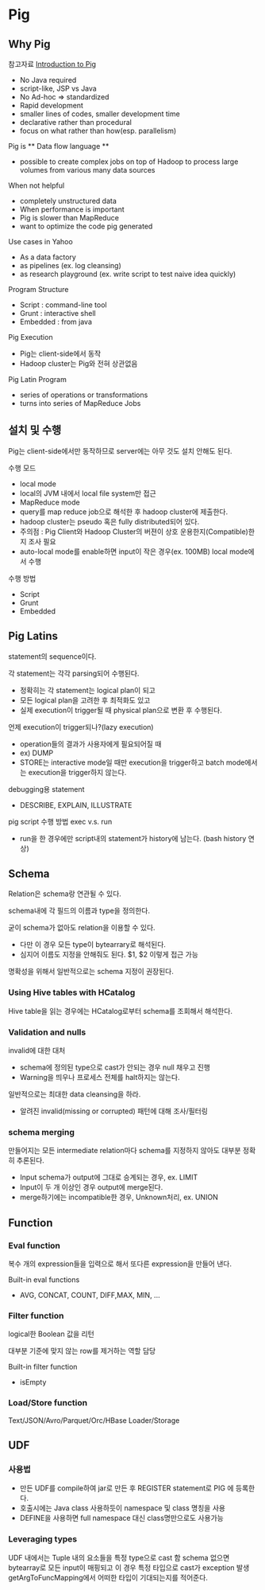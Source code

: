 # Pig

## Why Pig

참고자료
[Introduction to Pig](https://youtu.be/J0Nc8qJCO9s)


* No Java required
 * script-like, JSP vs Java
* No Ad-hoc => standardized
* Rapid development
 * smaller lines of codes, smaller development time
* declarative rather than procedural
* focus on what rather than how(esp. parallelism)

Pig is ** Data flow language **

* possible to create complex jobs on top of Hadoop to process large volumes from various many data sources

When not helpful

* completely unstructured data
* When performance is important
 * Pig is slower than MapReduce
* want to optimize the code pig generated

Use cases in Yahoo

* As a data factory
 * as pipelines (ex. log cleansing)
 * as research playground (ex. write script to test naive idea quickly)

Program Structure

* Script : command-line tool
* Grunt : interactive shell
* Embedded : from java

Pig Execution

* Pig는 client-side에서 동작
* Hadoop cluster는 Pig와 전혀 상관없음

Pig Latin Program

* series of operations or transformations
* turns into series of MapReduce Jobs

## 설치 및 수행

Pig는 client-side에서만 동작하므로 server에는 아무 것도 설치 안해도 된다.

수행 모드
* local mode
 * local의 JVM 내에서 local file system만 접근
* MapReduce mode
 * query를 map reduce job으로 해석한 후 hadoop cluster에 제출한다.
 * hadoop cluster는 pseudo 혹은 fully distributed되어 있다.
 * 주의점 : Pig Client와 Hadoop Cluster의 버젼이 상호 운용한지(Compatible)한지 조사 필요
 * auto-local mode를 enable하면 input이 작은 경우(ex. 100MB) local mode에서 수행

수행 방법
* Script
* Grunt
* Embedded

## Pig Latins

statement의 sequence이다.

각 statement는 각각 parsing되어 수행된다.
* 정확히는 각 statement는 logical plan이 되고
* 모든 logical plan을 고려한 후 최적화도 있고
* 실제 execution이 trigger될 때 physical plan으로 변환 후 수행된다.

언제 execution이 trigger되나?(lazy execution)
* operation들의 결과가 사용자에게 필요되어질 때
 * ex) DUMP
 * STORE는 interactive mode일 때만 execution을 trigger하고 batch mode에서는 execution을 trigger하지 않는다.

debugging용 statement
* DESCRIBE, EXPLAIN, ILLUSTRATE

pig script 수행 방법 exec v.s. run
* run을 한 경우에만 script내의 statement가 history에 남는다. (bash history 연상)

## Schema

Relation은 schema랑 연관될 수 있다.

schema내에 각 필드의 이름과 type을 정의한다.

굳이 schema가 없아도 relation을 이용할 수 있다.

* 다만 이 경우 모든 type이 bytearrary로 해석된다.
* 심지어 이름도 지정을 안해줘도 된다. $1, $2 이렇게 접근 가능

명확성을 위해서 일반적으로는 schema 지정이 권장된다.


### Using Hive tables with HCatalog

Hive table을 읽는 경우에는 HCatalog로부터 schema를 조회해서 해석한다.

### Validation and nulls

invalid에 대한 대처

* schema에 정의된 type으로 cast가 안되는 경우 null 채우고 진행
* Warning을 띄우나 프로세스 전체를 halt하지는 않는다.

일반적으로는 최대한 data cleansing을 하라.

* 알려진 invalid(missing or corrupted) 패턴에 대해 조사/필터링


### schema merging

만들어지는 모든 intermediate relation마다 schema를 지정하지 않아도 대부분 정확히 추론된다.

* Input schema가 output에 그대로 승계되는 경우, ex. LIMIT
* Input이 두 개 이상인 경우 output에 merge된다.
* merge하기에는 incompatible한 경우, Unknown처리, ex. UNION


## Function

### Eval function

복수 개의 expression들을 입력으로 해서 또다른 expression을 만들어 낸다.

Built-in eval functions

* AVG, CONCAT, COUNT, DIFF,MAX, MIN, ...

### Filter function

logical한 Boolean 값을 리턴

대부분 기준에 맞지 않는 row를 제거하는 역할 담당

Built-in filter function

* isEmpty

### Load/Store function

Text/JSON/Avro/Parquet/Orc/HBase Loader/Storage


## UDF

### 사용법

* 만든 UDF를 compile하여 jar로 만든 후 REGISTER statement로 PIG 에 등록한다.
* 호출시에는 Java class 사용하듯이 namespace 및 class 명칭을 사용
* DEFINE을 사용하면 full namespace 대신 class명만으로도 사용가능

### Leveraging types

UDF 내에서는 Tuple 내의 요소들을 특정 type으로 cast 함
schema 없으면 bytearray로 모든 input이 매핑되고 이 경우 특정 타입으로 cast가 exception 발생
getArgToFuncMapping에서 어떠한 타입이 기대되는지를 적어준다.




































